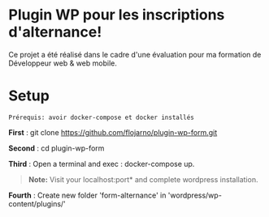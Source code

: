# Plugin WP pour les inscriptions d'alternance!

Ce projet a été réalisé dans le cadre d'une évaluation pour ma formation de Développeur web & web mobile.

# Setup

    Prérequis: avoir docker-compose et docker installés

**First** : git clone https://github.com/flojarno/plugin-wp-form.git

**Second** : cd plugin-wp-form

**Third** : Open a terminal and exec : docker-compose up.

> **Note:** Visit your localhost:port\* and complete wordpress installation.

**Fourth** : Create new folder 'form-alternance' in 'wordpress/wp-content/plugins/'

